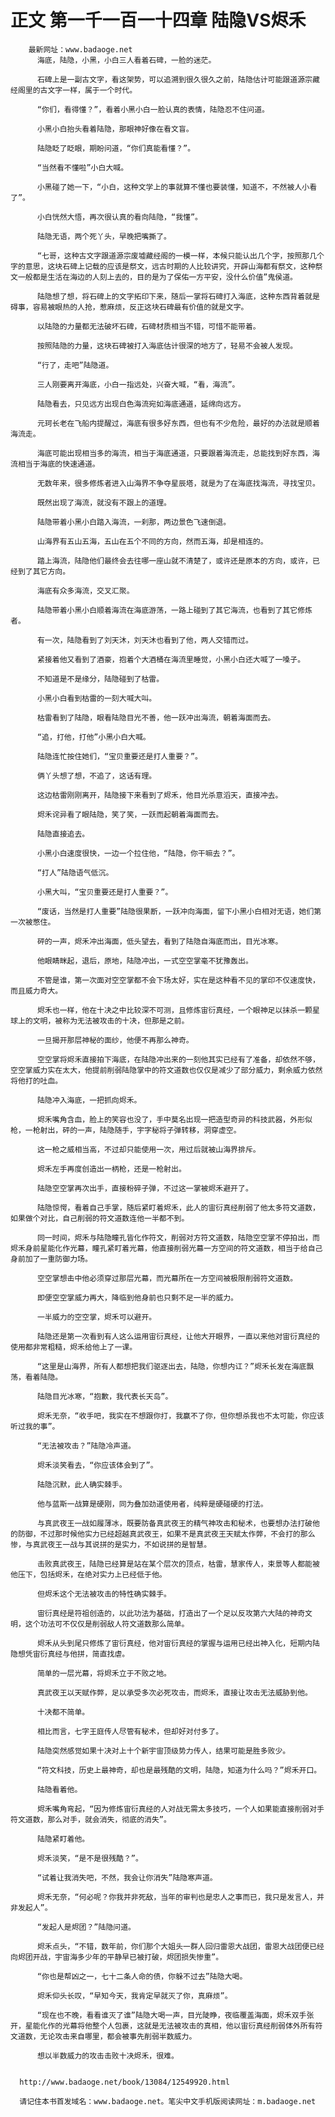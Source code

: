 # 正文 第一千一百一十四章 陆隐VS烬禾
        最新网址：www.badaoge.net
          海底，陆隐，小黑，小白三人看着石碑，一脸的迷茫。
      
          石碑上是一副古文字，看这架势，可以追溯到很久很久之前，陆隐估计可能跟道源宗藏经阁里的古文字一样，属于一个时代。
      
          “你们，看得懂？”，看着小黑小白一脸认真的表情，陆隐忍不住问道。
      
          小黑小白抬头看着陆隐，那眼神好像在看文盲。
      
          陆隐眨了眨眼，期盼问道，“你们真能看懂？”。
      
          “当然看不懂啦”小白大喊。
      
          小黑碰了她一下，“小白，这种文学上的事就算不懂也要装懂，知道不，不然被人小看了”。
      
          小白恍然大悟，再次很认真的看向陆隐，“我懂”。
      
          陆隐无语，两个死丫头，早晚把嘴撕了。
      
          “七哥，这种古文字跟道源宗废墟藏经阁的一模一样，本候只能认出几个字，按照那几个字的意思，这块石碑上记载的应该是祭文，远古时期的人比较讲究，开辟山海都有祭文，这种祭文一般都是生活在海边的人刻上去的，目的是为了保佑一方平安，没什么价值”鬼侯道。
      
          陆隐想了想，将石碑上的文字拓印下来，随后一掌将石碑打入海底，这种东西背着就是碍事，容易被眼热的人抢，惹麻烦，反正这块石碑最有价值的就是文字。
      
          以陆隐的力量都无法破坏石碑，石碑材质相当不错，可惜不能带着。
      
          按照陆隐的力量，这块石碑被打入海底估计很深的地方了，轻易不会被人发现。
      
          “行了，走吧”陆隐道。
      
          三人刚要离开海底，小白一指远处，兴奋大喊，“看，海流”。
      
          陆隐看去，只见远方出现白色海流宛如海底通道，延绵向远方。
      
          元珂长老在飞船内提醒过，海底有很多好东西，但也有不少危险，最好的办法就是顺着海流走。
      
          海底可能出现相当多的海流，相当于海底通道，只要跟着海流走，总能找到好东西，海流相当于海底的快速通道。
      
          无数年来，很多修炼者进入山海界不争夺星辰塔，就是为了在海底找海流，寻找宝贝。
      
          既然出现了海流，就没有不跟上的道理。
      
          陆隐带着小黑小白踏入海流，一刹那，两边景色飞速倒退。
      
          山海界有五山五海，五山在五个不同的方向，然而五海，却是相连的。
      
          踏上海流，陆隐他们最终会去往哪一座山就不清楚了，或许还是原本的方向，或许，已经到了其它方向。
      
          海底有众多海流，交叉汇聚。
      
          陆隐带着小黑小白顺着海流在海底游荡，一路上碰到了其它海流，也看到了其它修炼者。
      
          有一次，陆隐看到了刘天沐，刘天沐也看到了他，两人交错而过。
      
          紧接着他又看到了酒豪，抱着个大酒桶在海流里睡觉，小黑小白还大喊了一嗓子。
      
          不知道是不是缘分，陆隐碰到了枯雷。
      
          小黑小白看到枯雷的一刻大喊大叫。
      
          枯雷看到了陆隐，眼看陆隐目光不善，他一跃冲出海流，朝着海面而去。
      
          “追，打他，打他”小黑小白大喊。
      
          陆隐连忙按住她们，“宝贝重要还是打人重要？”。
      
          俩丫头想了想，不追了，这话有理。
      
          这边枯雷刚刚离开，陆隐接下来看到了烬禾，他目光杀意滔天，直接冲去。
      
          烬禾诧异看了眼陆隐，笑了笑，一跃而起朝着海面而去。
      
          陆隐直接追去。
      
          小黑小白速度很快，一边一个拉住他，“陆隐，你干嘛去？”。
      
          “打人”陆隐语气低沉。
      
          小黑大叫，“宝贝重要还是打人重要？”。
      
          “废话，当然是打人重要”陆隐很果断，一跃冲向海面，留下小黑小白相对无语，她们第一次被憋住。
      
          砰的一声，烬禾冲出海面，低头望去，看到了陆隐自海底而出，目光冰寒。
      
          他眼睛眯起，退后，原地，陆隐冲出，一式空空掌毫不犹豫轰出。
      
          不管是谁，第一次面对空空掌都不会下场太好，实在是这种看不见的掌印不仅速度快，而且威力奇大。
      
          烬禾也一样，他在十决之中比较深不可测，且修炼宙衍真经，一个眼神足以抹杀一颗星球上的文明，被称为无法被攻击的十决，但那是之前。
      
          一旦揭开那层神秘的面纱，他便不再那么神奇。
      
          空空掌将烬禾直接拍下海底，在陆隐冲出来的一刻他其实已经有了准备，却依然不够，空空掌威力实在太大，他提前削弱陆隐掌中的符文道数也仅仅是减少了部分威力，剩余威力依然将他打的吐血。
      
          陆隐冲入海底，一把抓向烬禾。
      
          烬禾嘴角含血，脸上的笑容也没了，手中莫名出现一把造型奇异的科技武器，外形似枪，一枪射出，砰的一声，陆隐随手，宇字秘将子弹转移，洞穿虚空。
      
          这一枪之威相当高，不过却只能使用一次，用过后就被山海界排斥。
      
          烬禾左手再度创造出一柄枪，还是一枪射出。
      
          陆隐空空掌再次出手，直接粉碎子弹，不过这一掌被烬禾避开了。
      
          陆隐惊愕，看着自己手掌，随后紧盯着烬禾，此人的宙衍真经削弱了他太多符文道数，如果做个对比，自己削弱的符文道数连他一半都不到。
      
          同一时间，烬禾与陆隐瞳孔皆化作符文，削弱对方符文道数，陆隐空空掌不停拍出，而烬禾身前星能化作光幕，瞳孔紧盯着光幕，他直接削弱光幕一方空间的符文道数，相当于给自己身前加了一重防御力场。
      
          空空掌想击中他必须穿过那层光幕，而光幕所在一方空间被极限削弱符文道数。
      
          即便空空掌威力再大，降临到他身前也只剩不足一半的威力。
      
          一半威力的空空掌，烬禾可以避开。
      
          陆隐还是第一次看到有人这么运用宙衍真经，让他大开眼界，一直以来他对宙衍真经的使用都非常粗糙，烬禾给他上了一课。
      
          “这里是山海界，所有人都想把我们驱逐出去，陆隐，你想内讧？”烬禾长发在海底飘荡，看着陆隐。
      
          陆隐目光冰寒，“抱歉，我代表长天岛”。
      
          烬禾无奈，“收手吧，我实在不想跟你打，我赢不了你，但你想杀我也不太可能，你应该听过我的事”。
      
          “无法被攻击？”陆隐冷声道。
      
          烬禾淡笑看去，“你应该体会到了”。
      
          陆隐沉默，此人确实棘手。
      
          他与蓝斯一战算是硬刚，同为叠加劲道使用者，纯粹是硬碰硬的打法。
      
          与真武夜王一战如履薄冰，既要防备真武夜王的精气神攻击和秘术，也要想办法打破他的防御，不过那时候他实力已经超越真武夜王，如果不是真武夜王天赋太作弊，不会打的那么惨，与真武夜王一战与其说拼的是实力，不如说拼的是智慧。
      
          击败真武夜王，陆隐已经算是站在某个层次的顶点，枯雷，慧家传人，束景等人都能被他压下，包括烬禾，在绝对实力上已经低于他。
      
          但烬禾这个无法被攻击的特性确实棘手。
      
          宙衍真经是符祖创造的，以此功法为基础，打造出了一个足以反攻第六大陆的神奇文明，这个功法可不仅仅是削弱敌人符文道数那么简单。
      
          烬禾从头到尾只修炼了宙衍真经，他对宙衍真经的掌握与运用已经出神入化，短期内陆隐想凭宙衍真经与他拼，简直找虐。
      
          简单的一层光幕，将烬禾立于不败之地。
      
          真武夜王以天赋作弊，足以承受多次必死攻击，而烬禾，直接让攻击无法威胁到他。
      
          十决都不简单。
      
          相比而言，七字王庭传人尽管有秘术，但却好对付多了。
      
          陆隐突然感觉如果十决对上十个新宇宙顶级势力传人，结果可能是胜多败少。
      
          “符文科技，历史上最神奇，却也是最残酷的文明，陆隐，知道为什么吗？”烬禾开口。
      
          陆隐看着他。
      
          烬禾嘴角弯起，“因为修炼宙衍真经的人对战无需太多技巧，一个人如果能直接削弱对手符文道数，那么对手，就会消失，彻底的消失”。
      
          陆隐紧盯着他。
      
          烬禾淡笑，“是不是很残酷？”。
      
          “试着让我消失吧，不然，我会让你消失”陆隐寒声道。
      
          烬禾无奈，“何必呢？你我并非死敌，当年的审判也是忠人之事而已，我只是发言人，并非发起人”。
      
          “发起人是烬团？”陆隐问道。
      
          烬禾点头，“不错，数年前，你们那个大姐头一群人回归雷恩大战团，雷恩大战团便已经向烬团开战，宇宙海多少年的平静早已被打破，烬团损失惨重”。
      
          “你也是帮凶之一，七十二条人命的债，你躲不过去”陆隐大喝。
      
          烬禾仰头长叹，“早知今天，我肯定早就灭了你，真麻烦”。
      
          “现在也不晚，看看谁灭了谁”陆隐大喝一声，目光陡睁，夜临覆盖海面，烬禾双手张开，星能化作的光幕将他整个人包裹，这就是无法被攻击的真相，他以宙衍真经削弱体外所有符文道数，无论攻击来自哪里，都会被事先削弱半数威力。
      
          想以半数威力的攻击击败十决烬禾，很难。
      
      
      http://www.badaoge.net/book/13084/12549920.html
      
      请记住本书首发域名：www.badaoge.net。笔尖中文手机版阅读网址：m.badaoge.net